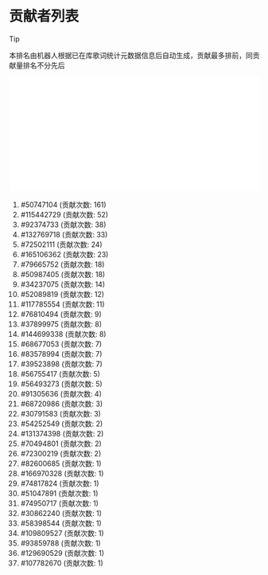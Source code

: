 # 贡献者列表

> [!TIP]
> 本排名由机器人根据已在库歌词统计元数据信息后自动生成，贡献最多排前，同贡献量排名不分先后

![贡献者头像画廊](./CONTRIBUTORS.svg)

1. #50747104 (贡献次数: 161)
2. #115442729 (贡献次数: 52)
3. #92374733 (贡献次数: 38)
4. #132769718 (贡献次数: 33)
5. #72502111 (贡献次数: 24)
6. #165106362 (贡献次数: 23)
7. #79665752 (贡献次数: 18)
8. #50987405 (贡献次数: 18)
9. #34237075 (贡献次数: 14)
10. #52089819 (贡献次数: 12)
11. #117785554 (贡献次数: 11)
12. #76810494 (贡献次数: 9)
13. #37899975 (贡献次数: 8)
14. #144699338 (贡献次数: 8)
15. #68677053 (贡献次数: 7)
16. #83578994 (贡献次数: 7)
17. #39523898 (贡献次数: 7)
18. #56755417 (贡献次数: 5)
19. #56493273 (贡献次数: 5)
20. #91305636 (贡献次数: 4)
21. #68720986 (贡献次数: 3)
22. #30791583 (贡献次数: 3)
23. #54252549 (贡献次数: 2)
24. #131374398 (贡献次数: 2)
25. #70494801 (贡献次数: 2)
26. #72300219 (贡献次数: 2)
27. #82600685 (贡献次数: 1)
28. #166970328 (贡献次数: 1)
29. #74817824 (贡献次数: 1)
30. #51047891 (贡献次数: 1)
31. #74950717 (贡献次数: 1)
32. #30862240 (贡献次数: 1)
33. #58398544 (贡献次数: 1)
34. #109809527 (贡献次数: 1)
35. #93859788 (贡献次数: 1)
36. #129690529 (贡献次数: 1)
37. #107782670 (贡献次数: 1)
